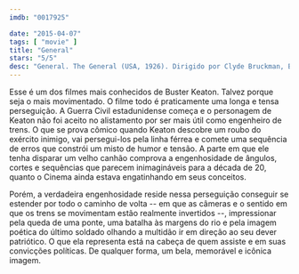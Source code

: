 ```yaml
---
imdb: "0017925"

date: "2015-04-07"
tags: [ "movie" ]
title: "General"
stars: "5/5"
desc: "General. The General (USA, 1926). Dirigido por Clyde Bruckman, Buster Keaton. Escrito por Buster Keaton, Clyde Bruckman, Al Boasberg, Charles Henry Smith, William Pittenger, William Pittenger, Paul Girard Smith. Com Buster Keaton, Marion Mack, Glen Cavender, Jim Farley, Frederick Vroom, Charles Henry Smith, Frank Barnes, Joe Keaton, Mike Donlin."
---
```

Esse é um dos filmes mais conhecidos de Buster Keaton. Talvez porque seja o mais movimentado. O filme todo é praticamente uma longa e tensa perseguição. A Guerra Civil estadunidense começa e o personagem de Keaton não foi aceito no alistamento por ser mais útil como engenheiro de trens. O que se prova cômico quando Keaton descobre um roubo do exército inimigo, vai persegui-los pela linha férrea e comete uma sequência de erros que constrói um misto de humor e tensão. A parte em que ele tenha disparar um velho canhão comprova a engenhosidade de ângulos, cortes e sequências que parecem inimagináveis para a década de 20, quanto o Cinema ainda estava engatinhando em seus conceitos.

Porém, a verdadeira engenhosidade reside nessa perseguição conseguir se estender por todo o caminho de volta -- em que as câmeras e o sentido em que os trens se movimentam estão realmente invertidos --, impressionar pela queda de uma ponte, uma batalha às margens do rio e pela imagem poética do último soldado olhando a multidão ir em direção ao seu dever patriótico. O que ela representa está na cabeça de quem assiste e em suas convicções políticas. De qualquer forma, um bela, memorável e icônica imagem.
